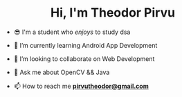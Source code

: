 <h1 align="center">Hi, I'm Theodor Pirvu</h1>

- 😎 I'm a student who _enjoys_ to study dsa
 
- 🌱 I’m currently learning Android App Development

- 👯 I’m looking to collaborate on Web Development

- 💬 Ask me about OpenCV && Java

- 📫 How to reach me **pirvutheodor@gmail.com**
<!--
<h3 align="left">Connect with me:</h3>
<p align="left">
</p>

 <p>&nbsp;<img align="center" src="https://github-readme-stats.vercel.app/api?username=theodor-pirvu&show_icons=true&locale=en" alt="theodor-pirvu" /></p>
-->

